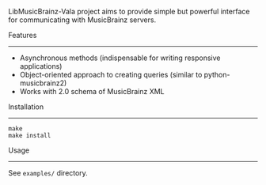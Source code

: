 LibMusicBrainz-Vala project aims to provide simple but powerful interface
for communicating with MusicBrainz servers. 

Features
________

* Asynchronous methods (indispensable for writing responsive applications) 
* Object-oriented approach to creating queries (similar to python-musicbrainz2)
* Works with 2.0 schema of MusicBrainz XML

Installation
____________

    make
    make install

Usage
_____

See `examples/` directory.
